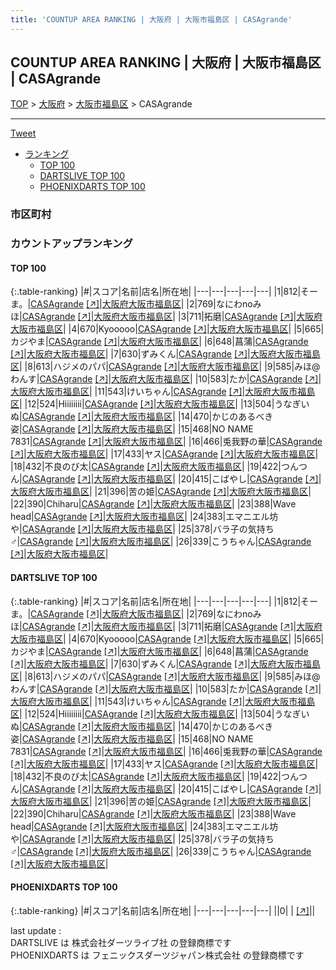 ```yaml
---
title: 'COUNTUP AREA RANKING | 大阪府 | 大阪市福島区 | CASAgrande'
---
```

## COUNTUP AREA RANKING | 大阪府 | 大阪市福島区 | CASAgrande

[TOP](/darts/rank/) > [大阪府](/darts/rank/大阪府/) > [大阪市福島区](/darts/rank/大阪府/大阪市福島区/) > CASAgrande

___

<a href="https://twitter.com/share?ref_src=twsrc%5Etfw" data-text="COUNTUP AREA RANKING | 大阪府大阪市福島区CASAgrande" class="twitter-share-button" data-hashtags="DARTSLIVE,PHOENIXDARTS,darts,ダーツ" data-show-count="false">Tweet</a>

* [ランキング](#カウントアップランキング)
    * [TOP 100](#top-100)
    * [DARTSLIVE TOP 100](#dartslive-top-100)
    * [PHOENIXDARTS TOP 100](#phoenixdarts-top-100)

### 市区町村

<ul>

</ul>

### カウントアップランキング

#### TOP 100



{:.table-ranking}
|#|スコア|名前|店名|所在地|
|---|---|---|---|---|
|1|812|<span class="rank-name-dl">そーま。</span>|<a href="/darts/rank/shops/d971e1c267fb66be0d9b047a20a7ba1e.html">CASAgrande</a> <a href="https://search.dartslive.com/jp/shop/d971e1c267fb66be0d9b047a20a7ba1e">[↗]</a>|<a href="/darts/rank/大阪府/大阪市福島区">大阪府大阪市福島区</a>|
|2|769|<span class="rank-name-dl">なにわnoみほ</span>|<a href="/darts/rank/shops/d971e1c267fb66be0d9b047a20a7ba1e.html">CASAgrande</a> <a href="https://search.dartslive.com/jp/shop/d971e1c267fb66be0d9b047a20a7ba1e">[↗]</a>|<a href="/darts/rank/大阪府/大阪市福島区">大阪府大阪市福島区</a>|
|3|711|<span class="rank-name-dl">拓磨</span>|<a href="/darts/rank/shops/d971e1c267fb66be0d9b047a20a7ba1e.html">CASAgrande</a> <a href="https://search.dartslive.com/jp/shop/d971e1c267fb66be0d9b047a20a7ba1e">[↗]</a>|<a href="/darts/rank/大阪府/大阪市福島区">大阪府大阪市福島区</a>|
|4|670|<span class="rank-name-dl">Kyooooo</span>|<a href="/darts/rank/shops/d971e1c267fb66be0d9b047a20a7ba1e.html">CASAgrande</a> <a href="https://search.dartslive.com/jp/shop/d971e1c267fb66be0d9b047a20a7ba1e">[↗]</a>|<a href="/darts/rank/大阪府/大阪市福島区">大阪府大阪市福島区</a>|
|5|665|<span class="rank-name-dl">カジやま</span>|<a href="/darts/rank/shops/d971e1c267fb66be0d9b047a20a7ba1e.html">CASAgrande</a> <a href="https://search.dartslive.com/jp/shop/d971e1c267fb66be0d9b047a20a7ba1e">[↗]</a>|<a href="/darts/rank/大阪府/大阪市福島区">大阪府大阪市福島区</a>|
|6|648|<span class="rank-name-dl">菖蒲</span>|<a href="/darts/rank/shops/d971e1c267fb66be0d9b047a20a7ba1e.html">CASAgrande</a> <a href="https://search.dartslive.com/jp/shop/d971e1c267fb66be0d9b047a20a7ba1e">[↗]</a>|<a href="/darts/rank/大阪府/大阪市福島区">大阪府大阪市福島区</a>|
|7|630|<span class="rank-name-dl">ずみくん</span>|<a href="/darts/rank/shops/d971e1c267fb66be0d9b047a20a7ba1e.html">CASAgrande</a> <a href="https://search.dartslive.com/jp/shop/d971e1c267fb66be0d9b047a20a7ba1e">[↗]</a>|<a href="/darts/rank/大阪府/大阪市福島区">大阪府大阪市福島区</a>|
|8|613|<span class="rank-name-dl">ハジメのパパ</span>|<a href="/darts/rank/shops/d971e1c267fb66be0d9b047a20a7ba1e.html">CASAgrande</a> <a href="https://search.dartslive.com/jp/shop/d971e1c267fb66be0d9b047a20a7ba1e">[↗]</a>|<a href="/darts/rank/大阪府/大阪市福島区">大阪府大阪市福島区</a>|
|9|585|<span class="rank-name-dl">みほ@わんす</span>|<a href="/darts/rank/shops/d971e1c267fb66be0d9b047a20a7ba1e.html">CASAgrande</a> <a href="https://search.dartslive.com/jp/shop/d971e1c267fb66be0d9b047a20a7ba1e">[↗]</a>|<a href="/darts/rank/大阪府/大阪市福島区">大阪府大阪市福島区</a>|
|10|583|<span class="rank-name-dl">たか</span>|<a href="/darts/rank/shops/d971e1c267fb66be0d9b047a20a7ba1e.html">CASAgrande</a> <a href="https://search.dartslive.com/jp/shop/d971e1c267fb66be0d9b047a20a7ba1e">[↗]</a>|<a href="/darts/rank/大阪府/大阪市福島区">大阪府大阪市福島区</a>|
|11|543|<span class="rank-name-dl">けいちゃん</span>|<a href="/darts/rank/shops/d971e1c267fb66be0d9b047a20a7ba1e.html">CASAgrande</a> <a href="https://search.dartslive.com/jp/shop/d971e1c267fb66be0d9b047a20a7ba1e">[↗]</a>|<a href="/darts/rank/大阪府/大阪市福島区">大阪府大阪市福島区</a>|
|12|524|<span class="rank-name-dl">Hiiiiiiii</span>|<a href="/darts/rank/shops/d971e1c267fb66be0d9b047a20a7ba1e.html">CASAgrande</a> <a href="https://search.dartslive.com/jp/shop/d971e1c267fb66be0d9b047a20a7ba1e">[↗]</a>|<a href="/darts/rank/大阪府/大阪市福島区">大阪府大阪市福島区</a>|
|13|504|<span class="rank-name-dl">うなぎいぬ</span>|<a href="/darts/rank/shops/d971e1c267fb66be0d9b047a20a7ba1e.html">CASAgrande</a> <a href="https://search.dartslive.com/jp/shop/d971e1c267fb66be0d9b047a20a7ba1e">[↗]</a>|<a href="/darts/rank/大阪府/大阪市福島区">大阪府大阪市福島区</a>|
|14|470|<span class="rank-name-dl">かじのあるべき姿</span>|<a href="/darts/rank/shops/d971e1c267fb66be0d9b047a20a7ba1e.html">CASAgrande</a> <a href="https://search.dartslive.com/jp/shop/d971e1c267fb66be0d9b047a20a7ba1e">[↗]</a>|<a href="/darts/rank/大阪府/大阪市福島区">大阪府大阪市福島区</a>|
|15|468|<span class="rank-name-dl">NO NAME 7831</span>|<a href="/darts/rank/shops/d971e1c267fb66be0d9b047a20a7ba1e.html">CASAgrande</a> <a href="https://search.dartslive.com/jp/shop/d971e1c267fb66be0d9b047a20a7ba1e">[↗]</a>|<a href="/darts/rank/大阪府/大阪市福島区">大阪府大阪市福島区</a>|
|16|466|<span class="rank-name-dl">兎我野の華</span>|<a href="/darts/rank/shops/d971e1c267fb66be0d9b047a20a7ba1e.html">CASAgrande</a> <a href="https://search.dartslive.com/jp/shop/d971e1c267fb66be0d9b047a20a7ba1e">[↗]</a>|<a href="/darts/rank/大阪府/大阪市福島区">大阪府大阪市福島区</a>|
|17|433|<span class="rank-name-dl">ヤス</span>|<a href="/darts/rank/shops/d971e1c267fb66be0d9b047a20a7ba1e.html">CASAgrande</a> <a href="https://search.dartslive.com/jp/shop/d971e1c267fb66be0d9b047a20a7ba1e">[↗]</a>|<a href="/darts/rank/大阪府/大阪市福島区">大阪府大阪市福島区</a>|
|18|432|<span class="rank-name-dl">不良のび太</span>|<a href="/darts/rank/shops/d971e1c267fb66be0d9b047a20a7ba1e.html">CASAgrande</a> <a href="https://search.dartslive.com/jp/shop/d971e1c267fb66be0d9b047a20a7ba1e">[↗]</a>|<a href="/darts/rank/大阪府/大阪市福島区">大阪府大阪市福島区</a>|
|19|422|<span class="rank-name-dl">つんつん</span>|<a href="/darts/rank/shops/d971e1c267fb66be0d9b047a20a7ba1e.html">CASAgrande</a> <a href="https://search.dartslive.com/jp/shop/d971e1c267fb66be0d9b047a20a7ba1e">[↗]</a>|<a href="/darts/rank/大阪府/大阪市福島区">大阪府大阪市福島区</a>|
|20|415|<span class="rank-name-dl">こばやし</span>|<a href="/darts/rank/shops/d971e1c267fb66be0d9b047a20a7ba1e.html">CASAgrande</a> <a href="https://search.dartslive.com/jp/shop/d971e1c267fb66be0d9b047a20a7ba1e">[↗]</a>|<a href="/darts/rank/大阪府/大阪市福島区">大阪府大阪市福島区</a>|
|21|396|<span class="rank-name-dl">苦の姫</span>|<a href="/darts/rank/shops/d971e1c267fb66be0d9b047a20a7ba1e.html">CASAgrande</a> <a href="https://search.dartslive.com/jp/shop/d971e1c267fb66be0d9b047a20a7ba1e">[↗]</a>|<a href="/darts/rank/大阪府/大阪市福島区">大阪府大阪市福島区</a>|
|22|390|<span class="rank-name-dl">Chiharu</span>|<a href="/darts/rank/shops/d971e1c267fb66be0d9b047a20a7ba1e.html">CASAgrande</a> <a href="https://search.dartslive.com/jp/shop/d971e1c267fb66be0d9b047a20a7ba1e">[↗]</a>|<a href="/darts/rank/大阪府/大阪市福島区">大阪府大阪市福島区</a>|
|23|388|<span class="rank-name-dl">Wave head</span>|<a href="/darts/rank/shops/d971e1c267fb66be0d9b047a20a7ba1e.html">CASAgrande</a> <a href="https://search.dartslive.com/jp/shop/d971e1c267fb66be0d9b047a20a7ba1e">[↗]</a>|<a href="/darts/rank/大阪府/大阪市福島区">大阪府大阪市福島区</a>|
|24|383|<span class="rank-name-dl">エマニエル坊や</span>|<a href="/darts/rank/shops/d971e1c267fb66be0d9b047a20a7ba1e.html">CASAgrande</a> <a href="https://search.dartslive.com/jp/shop/d971e1c267fb66be0d9b047a20a7ba1e">[↗]</a>|<a href="/darts/rank/大阪府/大阪市福島区">大阪府大阪市福島区</a>|
|25|378|<span class="rank-name-dl">バラ子の気持ち♂</span>|<a href="/darts/rank/shops/d971e1c267fb66be0d9b047a20a7ba1e.html">CASAgrande</a> <a href="https://search.dartslive.com/jp/shop/d971e1c267fb66be0d9b047a20a7ba1e">[↗]</a>|<a href="/darts/rank/大阪府/大阪市福島区">大阪府大阪市福島区</a>|
|26|339|<span class="rank-name-dl">こうちゃん</span>|<a href="/darts/rank/shops/d971e1c267fb66be0d9b047a20a7ba1e.html">CASAgrande</a> <a href="https://search.dartslive.com/jp/shop/d971e1c267fb66be0d9b047a20a7ba1e">[↗]</a>|<a href="/darts/rank/大阪府/大阪市福島区">大阪府大阪市福島区</a>|


#### DARTSLIVE TOP 100



{:.table-ranking}
|#|スコア|名前|店名|所在地|
|---|---|---|---|---|
|1|812|<span class="rank-name-dl">そーま。</span>|<a href="/darts/rank/shops/d971e1c267fb66be0d9b047a20a7ba1e.html">CASAgrande</a> <a href="https://search.dartslive.com/jp/shop/d971e1c267fb66be0d9b047a20a7ba1e">[↗]</a>|<a href="/darts/rank/大阪府/大阪市福島区">大阪府大阪市福島区</a>|
|2|769|<span class="rank-name-dl">なにわnoみほ</span>|<a href="/darts/rank/shops/d971e1c267fb66be0d9b047a20a7ba1e.html">CASAgrande</a> <a href="https://search.dartslive.com/jp/shop/d971e1c267fb66be0d9b047a20a7ba1e">[↗]</a>|<a href="/darts/rank/大阪府/大阪市福島区">大阪府大阪市福島区</a>|
|3|711|<span class="rank-name-dl">拓磨</span>|<a href="/darts/rank/shops/d971e1c267fb66be0d9b047a20a7ba1e.html">CASAgrande</a> <a href="https://search.dartslive.com/jp/shop/d971e1c267fb66be0d9b047a20a7ba1e">[↗]</a>|<a href="/darts/rank/大阪府/大阪市福島区">大阪府大阪市福島区</a>|
|4|670|<span class="rank-name-dl">Kyooooo</span>|<a href="/darts/rank/shops/d971e1c267fb66be0d9b047a20a7ba1e.html">CASAgrande</a> <a href="https://search.dartslive.com/jp/shop/d971e1c267fb66be0d9b047a20a7ba1e">[↗]</a>|<a href="/darts/rank/大阪府/大阪市福島区">大阪府大阪市福島区</a>|
|5|665|<span class="rank-name-dl">カジやま</span>|<a href="/darts/rank/shops/d971e1c267fb66be0d9b047a20a7ba1e.html">CASAgrande</a> <a href="https://search.dartslive.com/jp/shop/d971e1c267fb66be0d9b047a20a7ba1e">[↗]</a>|<a href="/darts/rank/大阪府/大阪市福島区">大阪府大阪市福島区</a>|
|6|648|<span class="rank-name-dl">菖蒲</span>|<a href="/darts/rank/shops/d971e1c267fb66be0d9b047a20a7ba1e.html">CASAgrande</a> <a href="https://search.dartslive.com/jp/shop/d971e1c267fb66be0d9b047a20a7ba1e">[↗]</a>|<a href="/darts/rank/大阪府/大阪市福島区">大阪府大阪市福島区</a>|
|7|630|<span class="rank-name-dl">ずみくん</span>|<a href="/darts/rank/shops/d971e1c267fb66be0d9b047a20a7ba1e.html">CASAgrande</a> <a href="https://search.dartslive.com/jp/shop/d971e1c267fb66be0d9b047a20a7ba1e">[↗]</a>|<a href="/darts/rank/大阪府/大阪市福島区">大阪府大阪市福島区</a>|
|8|613|<span class="rank-name-dl">ハジメのパパ</span>|<a href="/darts/rank/shops/d971e1c267fb66be0d9b047a20a7ba1e.html">CASAgrande</a> <a href="https://search.dartslive.com/jp/shop/d971e1c267fb66be0d9b047a20a7ba1e">[↗]</a>|<a href="/darts/rank/大阪府/大阪市福島区">大阪府大阪市福島区</a>|
|9|585|<span class="rank-name-dl">みほ@わんす</span>|<a href="/darts/rank/shops/d971e1c267fb66be0d9b047a20a7ba1e.html">CASAgrande</a> <a href="https://search.dartslive.com/jp/shop/d971e1c267fb66be0d9b047a20a7ba1e">[↗]</a>|<a href="/darts/rank/大阪府/大阪市福島区">大阪府大阪市福島区</a>|
|10|583|<span class="rank-name-dl">たか</span>|<a href="/darts/rank/shops/d971e1c267fb66be0d9b047a20a7ba1e.html">CASAgrande</a> <a href="https://search.dartslive.com/jp/shop/d971e1c267fb66be0d9b047a20a7ba1e">[↗]</a>|<a href="/darts/rank/大阪府/大阪市福島区">大阪府大阪市福島区</a>|
|11|543|<span class="rank-name-dl">けいちゃん</span>|<a href="/darts/rank/shops/d971e1c267fb66be0d9b047a20a7ba1e.html">CASAgrande</a> <a href="https://search.dartslive.com/jp/shop/d971e1c267fb66be0d9b047a20a7ba1e">[↗]</a>|<a href="/darts/rank/大阪府/大阪市福島区">大阪府大阪市福島区</a>|
|12|524|<span class="rank-name-dl">Hiiiiiiii</span>|<a href="/darts/rank/shops/d971e1c267fb66be0d9b047a20a7ba1e.html">CASAgrande</a> <a href="https://search.dartslive.com/jp/shop/d971e1c267fb66be0d9b047a20a7ba1e">[↗]</a>|<a href="/darts/rank/大阪府/大阪市福島区">大阪府大阪市福島区</a>|
|13|504|<span class="rank-name-dl">うなぎいぬ</span>|<a href="/darts/rank/shops/d971e1c267fb66be0d9b047a20a7ba1e.html">CASAgrande</a> <a href="https://search.dartslive.com/jp/shop/d971e1c267fb66be0d9b047a20a7ba1e">[↗]</a>|<a href="/darts/rank/大阪府/大阪市福島区">大阪府大阪市福島区</a>|
|14|470|<span class="rank-name-dl">かじのあるべき姿</span>|<a href="/darts/rank/shops/d971e1c267fb66be0d9b047a20a7ba1e.html">CASAgrande</a> <a href="https://search.dartslive.com/jp/shop/d971e1c267fb66be0d9b047a20a7ba1e">[↗]</a>|<a href="/darts/rank/大阪府/大阪市福島区">大阪府大阪市福島区</a>|
|15|468|<span class="rank-name-dl">NO NAME 7831</span>|<a href="/darts/rank/shops/d971e1c267fb66be0d9b047a20a7ba1e.html">CASAgrande</a> <a href="https://search.dartslive.com/jp/shop/d971e1c267fb66be0d9b047a20a7ba1e">[↗]</a>|<a href="/darts/rank/大阪府/大阪市福島区">大阪府大阪市福島区</a>|
|16|466|<span class="rank-name-dl">兎我野の華</span>|<a href="/darts/rank/shops/d971e1c267fb66be0d9b047a20a7ba1e.html">CASAgrande</a> <a href="https://search.dartslive.com/jp/shop/d971e1c267fb66be0d9b047a20a7ba1e">[↗]</a>|<a href="/darts/rank/大阪府/大阪市福島区">大阪府大阪市福島区</a>|
|17|433|<span class="rank-name-dl">ヤス</span>|<a href="/darts/rank/shops/d971e1c267fb66be0d9b047a20a7ba1e.html">CASAgrande</a> <a href="https://search.dartslive.com/jp/shop/d971e1c267fb66be0d9b047a20a7ba1e">[↗]</a>|<a href="/darts/rank/大阪府/大阪市福島区">大阪府大阪市福島区</a>|
|18|432|<span class="rank-name-dl">不良のび太</span>|<a href="/darts/rank/shops/d971e1c267fb66be0d9b047a20a7ba1e.html">CASAgrande</a> <a href="https://search.dartslive.com/jp/shop/d971e1c267fb66be0d9b047a20a7ba1e">[↗]</a>|<a href="/darts/rank/大阪府/大阪市福島区">大阪府大阪市福島区</a>|
|19|422|<span class="rank-name-dl">つんつん</span>|<a href="/darts/rank/shops/d971e1c267fb66be0d9b047a20a7ba1e.html">CASAgrande</a> <a href="https://search.dartslive.com/jp/shop/d971e1c267fb66be0d9b047a20a7ba1e">[↗]</a>|<a href="/darts/rank/大阪府/大阪市福島区">大阪府大阪市福島区</a>|
|20|415|<span class="rank-name-dl">こばやし</span>|<a href="/darts/rank/shops/d971e1c267fb66be0d9b047a20a7ba1e.html">CASAgrande</a> <a href="https://search.dartslive.com/jp/shop/d971e1c267fb66be0d9b047a20a7ba1e">[↗]</a>|<a href="/darts/rank/大阪府/大阪市福島区">大阪府大阪市福島区</a>|
|21|396|<span class="rank-name-dl">苦の姫</span>|<a href="/darts/rank/shops/d971e1c267fb66be0d9b047a20a7ba1e.html">CASAgrande</a> <a href="https://search.dartslive.com/jp/shop/d971e1c267fb66be0d9b047a20a7ba1e">[↗]</a>|<a href="/darts/rank/大阪府/大阪市福島区">大阪府大阪市福島区</a>|
|22|390|<span class="rank-name-dl">Chiharu</span>|<a href="/darts/rank/shops/d971e1c267fb66be0d9b047a20a7ba1e.html">CASAgrande</a> <a href="https://search.dartslive.com/jp/shop/d971e1c267fb66be0d9b047a20a7ba1e">[↗]</a>|<a href="/darts/rank/大阪府/大阪市福島区">大阪府大阪市福島区</a>|
|23|388|<span class="rank-name-dl">Wave head</span>|<a href="/darts/rank/shops/d971e1c267fb66be0d9b047a20a7ba1e.html">CASAgrande</a> <a href="https://search.dartslive.com/jp/shop/d971e1c267fb66be0d9b047a20a7ba1e">[↗]</a>|<a href="/darts/rank/大阪府/大阪市福島区">大阪府大阪市福島区</a>|
|24|383|<span class="rank-name-dl">エマニエル坊や</span>|<a href="/darts/rank/shops/d971e1c267fb66be0d9b047a20a7ba1e.html">CASAgrande</a> <a href="https://search.dartslive.com/jp/shop/d971e1c267fb66be0d9b047a20a7ba1e">[↗]</a>|<a href="/darts/rank/大阪府/大阪市福島区">大阪府大阪市福島区</a>|
|25|378|<span class="rank-name-dl">バラ子の気持ち♂</span>|<a href="/darts/rank/shops/d971e1c267fb66be0d9b047a20a7ba1e.html">CASAgrande</a> <a href="https://search.dartslive.com/jp/shop/d971e1c267fb66be0d9b047a20a7ba1e">[↗]</a>|<a href="/darts/rank/大阪府/大阪市福島区">大阪府大阪市福島区</a>|
|26|339|<span class="rank-name-dl">こうちゃん</span>|<a href="/darts/rank/shops/d971e1c267fb66be0d9b047a20a7ba1e.html">CASAgrande</a> <a href="https://search.dartslive.com/jp/shop/d971e1c267fb66be0d9b047a20a7ba1e">[↗]</a>|<a href="/darts/rank/大阪府/大阪市福島区">大阪府大阪市福島区</a>|


#### PHOENIXDARTS TOP 100



{:.table-ranking}
|#|スコア|名前|店名|所在地|
|---|---|---|---|---|
||0|<span class="rank-name-dl"> </span>|<a href="/darts/rank/shops/.html"></a> <a href="">[↗]</a>|<a href="/darts/rank//"></a>|


<div class="footer border-top border-gray-light mt-5 pt-3 text-right text-gray">
    last update : <span style="font-weight: italic" id="foot_last_modified"></span><br />
    DARTSLIVE は 株式会社ダーツライブ社 の登録商標です<br />
    PHOENIXDARTS は フェニックスダーツジャパン株式会社 の登録商標です<br />
</div>

<script src="https://cdnjs.cloudflare.com/ajax/libs/jquery.tablesorter/2.31.3/js/jquery.tablesorter.min.js" integrity="sha512-qzgd5cYSZcosqpzpn7zF2ZId8f/8CHmFKZ8j7mU4OUXTNRd5g+ZHBPsgKEwoqxCtdQvExE5LprwwPAgoicguNg==" crossorigin="anonymous" referrerpolicy="no-referrer"></script>
<link rel="stylesheet" href="https://cdnjs.cloudflare.com/ajax/libs/jquery.tablesorter/2.31.3/css/theme.default.min.css" integrity="sha512-wghhOJkjQX0Lh3NSWvNKeZ0ZpNn+SPVXX1Qyc9OCaogADktxrBiBdKGDoqVUOyhStvMBmJQ8ZdMHiR3wuEq8+w==" crossorigin="anonymous" referrerpolicy="no-referrer" />
<script>
$(function() {
    $(".table-ranking").tablesorter({sortList:[[0, 0]]});
    $("#foot_last_modified").text(formatDate(new Date(document.lastModified), 'yyyy-MM-dd HH:mm:ss'));
});
</script>

<script async src="https://platform.twitter.com/widgets.js" charset="utf-8"></script>